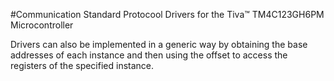 #Communication Standard Protocool Drivers for the Tiva™ TM4C123GH6PM Microcontroller
 
  Drivers can also be implemented in a generic way by obtaining the base addresses of each instance and then using the offset to access the registers of the specified instance.
